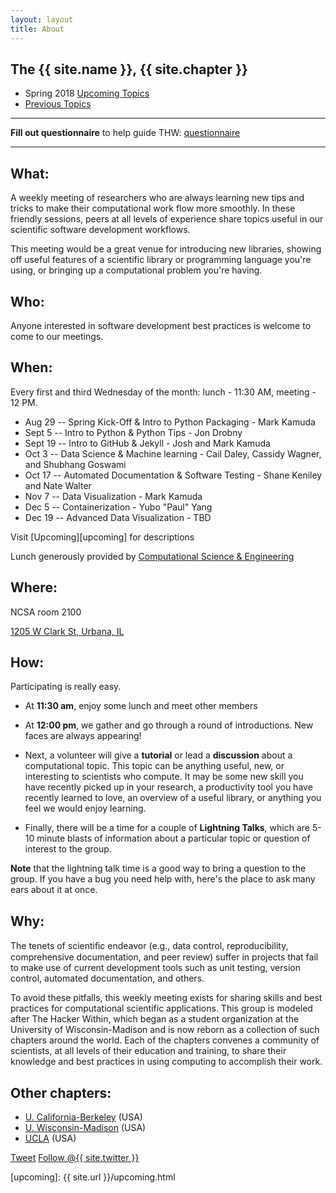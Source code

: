 ```yaml
---
layout: layout
title: About
---
```


<section class="content">

The {{ site.name }}, {{ site.chapter }}
===================

<ul class="listing">
<li> <span>Spring 2018</span> <a href="{{ site.url }}/upcoming.html">Upcoming Topics</a></li>
<li>  <a href="{{ site.url }}/previous.html">Previous Topics</a></li>
</ul>

------

**Fill out questionnaire** to help guide THW: [questionnaire][google_doc]

-----

What:
-----

A weekly meeting of researchers who are always learning new tips and tricks to
make their computational work flow more smoothly.  In these friendly sessions,
peers at all levels of experience share topics useful in our scientific
software development workflows.

This meeting would be a great venue for introducing new libraries, showing off
useful features of a scientific library or programming language you're using,
or bringing up a computational problem you're having.

Who:
----

Anyone interested in software development best practices is welcome to come to our meetings.

When:
-----

Every first and third Wednesday of the month: lunch - 11:30 AM, meeting - 12 PM. 

- Aug 29 -- Spring Kick-Off & Intro to Python Packaging - Mark Kamuda
- Sept 5 -- Intro to Python & Python Tips - Jon Drobny
- Sept 19 -- Intro to GitHub & Jekyll - Josh and Mark Kamuda
- Oct 3 -- Data Science & Machine learning - Cail Daley, Cassidy Wagner, and Shubhang Goswami 
- Oct 17 -- Automated Documentation & Software Testing - Shane Keniley and Nate Walter
- Nov 7 -- Data Visualization - Mark Kamuda
- Dec 5 -- Containerization - Yubo "Paul" Yang
- Dec 19 -- Advanced Data Visualization - TBD

Visit [Upcoming][upcoming] for descriptions

Lunch generously provided by [Computational Science & Engineering][cse]

Where:
-------

NCSA room 2100

[1205 W Clark St, Urbana, IL][ncsa_map]

How:
-----

Participating is really easy.

* At **11:30 am**, enjoy some lunch and meet other members

* At **12:00 pm**, we gather and go through a round of introductions.
New faces are always appearing!

* Next, a volunteer will give a **tutorial** or lead a **discussion** about a
computational topic. This topic can be anything useful, new, or
interesting to scientists who compute. It may be some new skill you have recently picked
up in your research, a productivity tool you have recently learned to love, an overview of a
useful library, or anything you feel we would enjoy learning.

* Finally, there will be a time for a couple of **Lightning Talks**, which
are 5-10 minute blasts of information about a particular topic or
question of interest to the group.

**Note** that the lightning talk time is a good way to bring a
question to the group. If you have a bug you need help with, here's the
place to ask many ears about it at once.

Why:
------

The tenets of scientiﬁc endeavor (e.g., data control, reproducibility,
comprehensive documentation, and peer review) suffer in projects that fail
to make use of current development tools such as unit testing, version
control, automated documentation, and others.

To avoid these pitfalls, this weekly meeting exists for sharing skills and best practices for
computational scientific applications. This group is modeled after The
Hacker Within, which  began as a student organization at the University of Wisconsin-Madison and
is now reborn as a collection of such chapters around the world. Each of
the chapters convenes a community of scientists, at all levels of their
education and training, to share their knowledge and best practices in
using computing to accomplish their work.

Other chapters:
-----

  * [U. California-Berkeley](http://thehackerwithin.github.io/berkeley) (USA)
  * [U. Wisconsin-Madison](http://thehackerwithin.github.io/wisconsin) (USA)
  * [UCLA](http://www.thehackerwithin.org/ucla/) (USA)

<a href="http://twitter.com/share" class="twitter-share-button" data-count="none" data-via="{{ site.twitter }}">Tweet</a>
<a href="http://twitter.com/{{ site.twitter }}" class="twitter-follow-button" data-show-count="false">Follow @{{ site.twitter }}</a>
<script src="http://platform.twitter.com/widgets.js" type="text/javascript"></script>



</section>

[google_doc]: https://docs.google.com/forms/d/e/1FAIpQLSdl5AlSMBRLrz5U7vA8G_vwiW7wYH0sF7ebeLJ-Xuhq2lzhqg/viewform?usp=pp_url
[ncsa_map]: http://illinois.edu/map/view?skinId=0&ACTION=MAP&buildingId=564
[g-calendar]: https://www.google.com/calendar/embed?src=hacker.within.il%40gmail.com&ctz=America/Chicago
[googleForm]: https://docs.google.com/forms/d/1MLw4UiMu3Q_jELYYJRkSgJF4MsZfeLIwfbUEC9-5PD4/viewform?usp=send_form
[cse]: http://cse.illinois.edu/
[upcoming]: {{ site.url }}/upcoming.html
